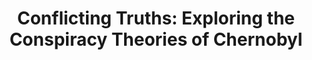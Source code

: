 ---
title:  "Conflicting Truths: Exploring the Conspiracy Theories of Chernobyl"
category: ['pop']
excerpt: "This project examines Chernobyl conspiracy theories and their consequences for how we understand large-scale tragedies. "
description: "The following project aims to analyze Chernobyl conspiracies, specifically ones originating from Soviet Russia, Ukraine, and the United States, in an attempt to trace their origins and explore their deeper consequences for how we understand any instance of large-scale tragedy. This project argues that although conspiracy theories muddle the truth of tragic events, allowing a lack of accountability and making it more difficult to prevent such events from happening again, there is value in analyzing their origins and meanings. Conspiracy theories shouldn't necessarily be considered truthful, however, they can provide insight into the emotional responses victims of tragic events have."
header: 
    overlay_image: assets/images/damato.jpg
    teaser: assets/images/damato.jpg
contributors:
    - name: Clare D'Amato
      bio: "'23 runs for Swarthmore's Cross Country and Track & Field teams and writes for The Phoenix. In her free time, she enjoys reading about crazy conspiracy theories and baking."
embed:
  type: arcgis
  id: 3a466f39a1fe4601bcf5f3a25e7c990d
  url: https://storymaps.arcgis.com/stories/3a466f39a1fe4601bcf5f3a25e7c990d/edit
---